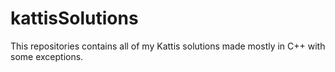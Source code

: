 # kattisSolutions
This repositories contains all of my Kattis solutions made mostly in C++ with some exceptions.
